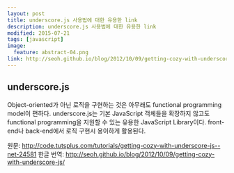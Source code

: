 ```yaml
---
layout: post
title: underscore.js 사용법에 대한 유용한 link
description: underscore.js 사용법에 대한 유용한 link
modified: 2015-07-21
tags: [javascript]
image:
  feature: abstract-04.png
link: http://seoh.github.io/blog/2012/10/09/getting-cozy-with-underscore-js/
---
```


## underscore.js 
Object-oriented가 아닌 로직을 구현하는 것은 아무래도 functional programming model이 편하다. underscore.js는 기본 JavaScript 객체들을 확장하지 않고도 functional programming을 지원할 수 있는 유용한 JavaScript Library이다. 
front-end나 back-end에서 로직 구현시 용이하게 활용된다. 

원문: http://code.tutsplus.com/tutorials/getting-cozy-with-underscore-js--net-24581
한글 번역: http://seoh.github.io/blog/2012/10/09/getting-cozy-with-underscore-js/

 
